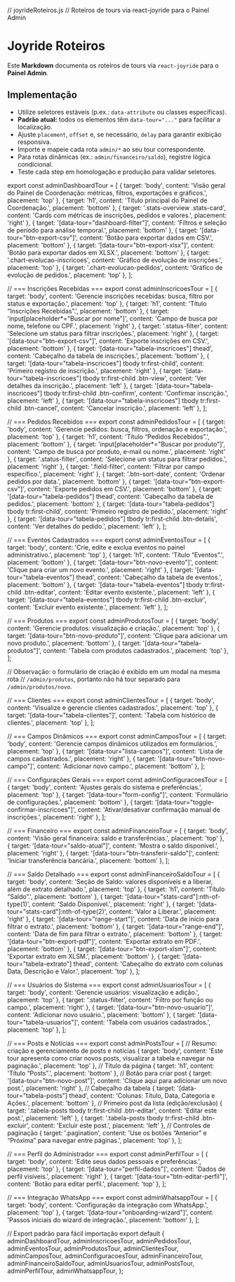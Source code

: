 // joyrideRoteiros.js
// Roteiros de tours via react-joyride para o Painel Admin

# Joyride Roteiros

Este **Markdown** documenta os roteiros de tours via `react-joyride` para o **Painel Admin**.

## Implementação

- Utilize seletores estáveis (p.ex.: `data-attribute` ou classes específicas).
- **Padrão atual:** todos os elementos têm `data-tour="..."` para facilitar a localização.
- Ajuste `placement`, `offset` e, se necessário, `delay` para garantir exibição responsiva.
- Importe e mapeie cada rota `admin/*` ao seu tour correspondente.
- Para rotas dinâmicas (ex.: `admin/financeiro/saldo`), registre lógica condicional.
- Teste cada step em homologação e produção para validar seletores.

export const adminDashboardTour = [
{ target: 'body', content: 'Visão geral do Painel de Coordenação: métricas, filtros, exportações e gráficos.', placement: 'top' },
{ target: 'h1', content: 'Título principal do Painel de Coordenação.', placement: 'bottom' },
{ target: '.stats-overview .stats-card', content: 'Cards com métricas de inscrições, pedidos e valores.', placement: 'right' },
{ target: '[data-tour="dashboard-filter"]', content: 'Filtros e seleção de período para análise temporal.', placement: 'bottom' },
{ target: '[data-tour="btn-export-csv"]', content: 'Botão para exportar dados em CSV.', placement: 'bottom' },
{ target: '[data-tour="btn-export-xlsx"]', content: 'Botão para exportar dados em XLSX.', placement: 'bottom' },
{ target: '.chart-evolucao-inscricoes', content: 'Gráfico de evolução de inscrições.', placement: 'top' },
{ target: '.chart-evolucao-pedidos', content: 'Gráfico de evolução de pedidos.', placement: 'top' },
];

// === Inscrições Recebidas ===
export const adminInscricoesTour = [
{ target: 'body', content: 'Gerencie inscrições recebidas: busca, filtro por status e exportação.', placement: 'top' },
{ target: 'h1', content: 'Título “Inscrições Recebidas”.', placement: 'bottom' },
{ target: 'input[placeholder*="Buscar por nome"]', content: 'Campo de busca por nome, telefone ou CPF.', placement: 'right' },
{ target: '.status-filter', content: 'Selecione um status para filtrar inscrições.', placement: 'right' },
{ target: '[data-tour="btn-export-csv"]', content: 'Exporte inscrições em CSV.', placement: 'bottom' },
{ target: '[data-tour="tabela-inscricoes"] thead', content: 'Cabeçalho da tabela de inscrições.', placement: 'bottom' },
{ target: '[data-tour="tabela-inscricoes"] tbody tr:first-child', content: 'Primeiro registro de inscrição.', placement: 'right' },
{ target: '[data-tour="tabela-inscricoes"] tbody tr:first-child .btn-view', content: 'Ver detalhes da inscrição.', placement: 'left' },
{ target: '[data-tour="tabela-inscricoes"] tbody tr:first-child .btn-confirm', content: 'Confirmar inscrição.', placement: 'left' },
{ target: '[data-tour="tabela-inscricoes"] tbody tr:first-child .btn-cancel', content: 'Cancelar inscrição.', placement: 'left' },
];

// === Pedidos Recebidos ===
export const adminPedidosTour = [
{ target: 'body', content: 'Gerencie pedidos: busca, filtros, ordenação e exportação.', placement: 'top' },
{ target: 'h1', content: 'Título “Pedidos Recebidos”.', placement: 'bottom' },
{ target: 'input[placeholder*="Buscar por produto"]', content: 'Campo de busca por produto, e-mail ou nome.', placement: 'right' },
{ target: '.status-filter', content: 'Selecione um status para filtrar pedidos.', placement: 'right' },
{ target: '.field-filter', content: 'Filtrar por campo específico.', placement: 'right' },
{ target: '.btn-sort-date', content: 'Ordenar pedidos por data.', placement: 'bottom' },
{ target: '[data-tour="btn-export-csv"]', content: 'Exporte pedidos em CSV.', placement: 'bottom' },
{ target: '[data-tour="tabela-pedidos"] thead', content: 'Cabeçalho da tabela de pedidos.', placement: 'bottom' },
{ target: '[data-tour="tabela-pedidos"] tbody tr:first-child', content: 'Primeiro registro de pedido.', placement: 'right' },
{ target: '[data-tour="tabela-pedidos"] tbody tr:first-child .btn-details', content: 'Ver detalhes do pedido.', placement: 'left' },
];

// === Eventos Cadastrados ===
export const adminEventosTour = [
{ target: 'body', content: 'Crie, edite e exclua eventos no painel administrativo.', placement: 'top' },
{ target: 'h1', content: 'Título “Eventos”.', placement: 'bottom' },
{ target: '[data-tour="btn-novo-evento"]', content: 'Clique para criar um novo evento.', placement: 'right' },
{ target: '[data-tour="tabela-eventos"] thead', content: 'Cabeçalho da tabela de eventos.', placement: 'bottom' },
{ target: '[data-tour="tabela-eventos"] tbody tr:first-child .btn-editar', content: 'Editar evento existente.', placement: 'left' },
{ target: '[data-tour="tabela-eventos"] tbody tr:first-child .btn-excluir', content: 'Excluir evento existente.', placement: 'left' },
];

// === Produtos ===
export const adminProdutosTour = [
{ target: 'body', content: 'Gerencie produtos: visualização e criação.', placement: 'top' },
{ target: '[data-tour="btn-novo-produto"]', content: 'Clique para adicionar um novo produto.', placement: 'bottom' },
{ target: '[data-tour="tabela-produtos"]', content: 'Tabela com produtos cadastrados.', placement: 'top' },
];

// Observação: o formulário de criação é exibido em um modal na mesma rota
// `/admin/produtos`, portanto não há tour separado para `/admin/produtos/novo`.


// === Clientes ===
export const adminClientesTour = [
{ target: 'body', content: 'Visualize e gerencie clientes cadastrados.', placement: 'top' },
{ target: '[data-tour="tabela-clientes"]', content: 'Tabela com histórico de clientes.', placement: 'top' },
];

// === Campos Dinâmicos ===
export const adminCamposTour = [
{ target: 'body', content: 'Gerencie campos dinâmicos utilizados em formulários.', placement: 'top' },
{ target: '[data-tour="lista-campos"]', content: 'Lista de campos cadastrados.', placement: 'right' },
{ target: '[data-tour="btn-novo-campo"]', content: 'Adicionar novo campo.', placement: 'bottom' },
];

// === Configurações Gerais ===
export const adminConfiguracoesTour = [
{ target: 'body', content: 'Ajustes gerais do sistema e preferências.', placement: 'top' },
{ target: '[data-tour="form-config"]', content: 'Formulário de configurações.', placement: 'bottom' },
{ target: '[data-tour="toggle-confirmar-inscricoes"]', content: 'Ativar/desativar confirmação manual de inscrições.', placement: 'right' },
];

// === Financeiro ===
export const adminFinanceiroTour = [
{ target: 'body', content: 'Visão geral financeira: saldo e transferências.', placement: 'top' },
{ target: '[data-tour="saldo-atual"]', content: 'Mostra o saldo disponível.', placement: 'right' },
{ target: '[data-tour="btn-transferir-saldo"]', content: 'Iniciar transferência bancária.', placement: 'bottom' },
];

// === Saldo Detalhado ===
export const adminFinanceiroSaldoTour = [
{ target: 'body', content: 'Seção de Saldo: valores disponíveis e a liberar, além de extrato detalhado.', placement: 'top' },
{ target: 'h1', content: 'Título “Saldo”.', placement: 'bottom' },
{ target: '[data-tour="stats-card"]:nth-of-type(1)', content: 'Saldo Disponível.', placement: 'right' },
{ target: '[data-tour="stats-card"]:nth-of-type(2)', content: 'Valor a Liberar.', placement: 'right' },
{ target: '[data-tour="range-start"]', content: 'Data de início para filtrar o extrato.', placement: 'bottom' },
{ target: '[data-tour="range-end"]', content: 'Data de fim para filtrar o extrato.', placement: 'bottom' },
{ target: '[data-tour="btn-export-pdf"]', content: 'Exportar extrato em PDF.', placement: 'bottom' },
{ target: '[data-tour="btn-export-xlsm"]', content: 'Exportar extrato em XLSM.', placement: 'bottom' },
{ target: '[data-tour="tabela-extrato"] thead', content: 'Cabeçalho do extrato com colunas Data, Descrição e Valor.', placement: 'top' },
];

// === Usuários do Sistema ===
export const adminUsuariosTour = [
{ target: 'body', content: 'Gerencie usuários: visualização e adição.', placement: 'top' },
{ target: '.status-filter', content: 'Filtro por função ou campo.', placement: 'right' },
{ target: '[data-tour="btn-novo-usuario"]', content: 'Adicionar novo usuário.', placement: 'bottom' },
{ target: '[data-tour="tabela-usuarios"]', content: 'Tabela com usuários cadastrados.', placement: 'top' },
];

// === Posts e Notícias ===
export const adminPostsTour = [
// Resumo: criação e gerenciamento de posts e notícias
{ target: 'body', content: 'Este tour apresenta como criar novos posts, visualizar a tabela e navegar na paginação.', placement: 'top' },
// Título da página
{ target: 'h1', content: 'Título “Posts”.', placement: 'bottom' },
// Botão para criar post
{ target: '[data-tour="btn-novo-post"]', content: 'Clique aqui para adicionar um novo post.', placement: 'right' },
// Cabeçalho da tabela
{ target: '[data-tour="tabela-posts"] thead', content: 'Colunas: Título, Data, Categoria e Ações.', placement: 'bottom' },
// Primeiro post da lista (edição/exclusão)
{ target: '.tabela-posts tbody tr:first-child .btn-editar', content: 'Editar este post.', placement: 'left' },
{ target: '.tabela-posts tbody tr:first-child .btn-excluir', content: 'Excluir este post.', placement: 'left' },
// Controles de paginação
{ target: '.pagination', content: 'Use os botões “Anterior” e “Próxima” para navegar entre páginas.', placement: 'top' },
];

// === Perfil do Administrador ===
export const adminPerfilTour = [
{ target: 'body', content: 'Edite seus dados pessoais e preferências.', placement: 'top' },
{ target: '[data-tour="perfil-dados"]', content: 'Dados de perfil visíveis.', placement: 'right' },
{ target: '[data-tour="btn-editar-perfil"]', content: 'Botão para editar perfil.', placement: 'top' },
];

// === Integração WhatsApp ===
export const adminWhatsappTour = [
{ target: 'body', content: 'Configuração da integração com WhatsApp.', placement: 'top' },
{ target: '[data-tour="onboarding-wizard"]', content: 'Passos iniciais do wizard de integração.', placement: 'bottom' },
];

// Export padrão para fácil importação
export default {
adminDashboardTour,
adminInscricoesTour,
adminPedidosTour,
adminEventosTour,
adminProdutosTour,
adminClientesTour,
adminCamposTour,
adminConfiguracoesTour,
adminFinanceiroTour,
adminFinanceiroSaldoTour,
adminUsuariosTour,
adminPostsTour,
adminPerfilTour,
adminWhatsappTour,
};
